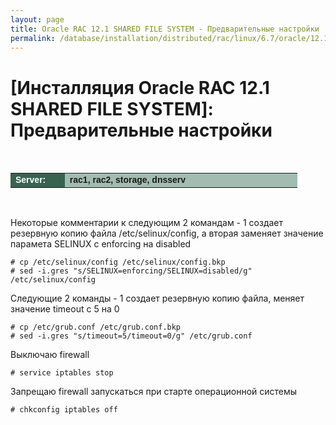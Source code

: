 ```yaml
---
layout: page
title: Oracle RAC 12.1 SHARED FILE SYSTEM - Предварительные настройки
permalink: /database/installation/distributed/rac/linux/6.7/oracle/12.1/shared-file-system/setup-os-parameters-before-begin/
---
```




# [Инсталляция Oracle RAC 12.1 SHARED FILE SYSTEM]: Предварительные настройки


<br/>

<table cellpadding="4" cellspacing="2" align="center" border="0" width="100%">

<tr>
<td style="color: rgb(255, 255, 255);" bgcolor="#386351" width="14%"><span style="font-family: Arial,Helvetica,sans-serif; font-size: 14px;"><strong>Server:</strong></span></td>
<td height="20" bgcolor="#a2bcb1" width="60%"><span style="font-family: Arial,Helvetica,sans-serif; font-size: 14px;"><strong>rac1, rac2, storage, dnsserv</strong></span></td>
</tr>

</table>

<br/>

Некоторые комментарии к следующим 2 командам - 1 создает резервную копию файла /etc/selinux/config, а вторая заменяет значение парамета SELINUX с enforcing на disabled

    # cp /etc/selinux/config /etc/selinux/config.bkp
    # sed -i.gres "s/SELINUX=enforcing/SELINUX=disabled/g" /etc/selinux/config

Следующие 2 команды -  1 создает резервную копию файла, меняет значение timeout с 5 на 0

    # cp /etc/grub.conf /etc/grub.conf.bkp
    # sed -i.gres "s/timeout=5/timeout=0/g" /etc/grub.conf


Выключаю firewall

    # service iptables stop

Запрещаю firewall запускаться при старте операционной системы

    # chkconfig iptables off
